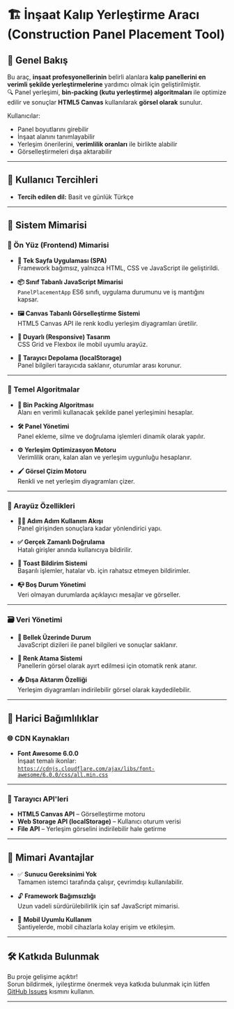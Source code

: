 # 🏗️ İnşaat Kalıp Yerleştirme Aracı (Construction Panel Placement Tool)

## 📌 Genel Bakış

Bu araç, **inşaat profesyonellerinin** belirli alanlara **kalıp panellerini en verimli şekilde yerleştirmelerine** yardımcı olmak için geliştirilmiştir.  
🔍 Panel yerleşimi, **bin-packing (kutu yerleştirme) algoritmaları** ile optimize edilir ve sonuçlar **HTML5 Canvas** kullanılarak **görsel olarak** sunulur.  

Kullanıcılar:
- Panel boyutlarını girebilir
- İnşaat alanını tanımlayabilir
- Yerleşim önerilerini, **verimlilik oranları** ile birlikte alabilir
- Görselleştirmeleri dışa aktarabilir

---

## 👤 Kullanıcı Tercihleri

- **Tercih edilen dil:** Basit ve günlük Türkçe

---

## 🧱 Sistem Mimarisi

### 🎨 Ön Yüz (Frontend) Mimarisi

- **🧩 Tek Sayfa Uygulaması (SPA)**  
  Framework bağımsız, yalnızca HTML, CSS ve JavaScript ile geliştirildi.

- **📦 Sınıf Tabanlı JavaScript Mimarisi**  
  `PanelPlacementApp` ES6 sınıfı, uygulama durumunu ve iş mantığını kapsar.

- **🖼️ Canvas Tabanlı Görselleştirme Sistemi**  
  HTML5 Canvas API ile renk kodlu yerleşim diyagramları üretilir.

- **📱 Duyarlı (Responsive) Tasarım**  
  CSS Grid ve Flexbox ile mobil uyumlu arayüz.

- **💾 Tarayıcı Depolama (localStorage)**  
  Panel bilgileri tarayıcıda saklanır, oturumlar arası korunur.

---

### 🧠 Temel Algoritmalar

- **📐 Bin Packing Algoritması**  
  Alanı en verimli kullanacak şekilde panel yerleşimini hesaplar.

- **🛠️ Panel Yönetimi**  
  Panel ekleme, silme ve doğrulama işlemleri dinamik olarak yapılır.

- **⚙️ Yerleşim Optimizasyon Motoru**  
  Verimlilik oranı, kalan alan ve yerleşim uygunluğu hesaplanır.

- **🖌️ Görsel Çizim Motoru**  
  Renkli ve net yerleşim diyagramları çizer.

---

### 🧭 Arayüz Özellikleri

- **🚶‍♂️ Adım Adım Kullanım Akışı**  
  Panel girişinden sonuçlara kadar yönlendirici yapı.

- **✅ Gerçek Zamanlı Doğrulama**  
  Hatalı girişler anında kullanıcıya bildirilir.

- **🔔 Toast Bildirim Sistemi**  
  Başarılı işlemler, hatalar vb. için rahatsız etmeyen bildirimler.

- **📭 Boş Durum Yönetimi**  
  Veri olmayan durumlarda açıklayıcı mesajlar ve görseller.

---

### 🗃️ Veri Yönetimi

- **🧠 Bellek Üzerinde Durum**  
  JavaScript dizileri ile panel bilgileri ve sonuçlar saklanır.

- **🎨 Renk Atama Sistemi**  
  Panellerin görsel olarak ayırt edilmesi için otomatik renk atanır.

- **📤 Dışa Aktarım Özelliği**  
  Yerleşim diyagramları indirilebilir görsel olarak kaydedilebilir.

---

## 🔗 Harici Bağımlılıklar

### 🌐 CDN Kaynakları

- **Font Awesome 6.0.0**  
  İnşaat temalı ikonlar:  
  [`https://cdnjs.cloudflare.com/ajax/libs/font-awesome/6.0.0/css/all.min.css`](https://cdnjs.cloudflare.com/ajax/libs/font-awesome/6.0.0/css/all.min.css)

---

### 🧩 Tarayıcı API'leri

- **HTML5 Canvas API** – Görselleştirme motoru  
- **Web Storage API (localStorage)** – Kullanıcı oturum verisi  
- **File API** – Yerleşim görselini indirilebilir hale getirme

---

## 🚀 Mimari Avantajlar

- ✅ **Sunucu Gereksinimi Yok**  
  Tamamen istemci tarafında çalışır, çevrimdışı kullanılabilir.

- 🔓 **Framework Bağımsızlığı**  
  Uzun vadeli sürdürülebilirlik için saf JavaScript mimarisi.

- 📱 **Mobil Uyumlu Kullanım**  
  Şantiyelerde, mobil cihazlarla kolay erişim ve etkileşim.

---

## 🛠️ Katkıda Bulunmak

Bu proje gelişime açıktır!  
Sorun bildirmek, iyileştirme önermek veya katkıda bulunmak için lütfen [GitHub Issues](https://github.com/) kısmını kullanın.

---

